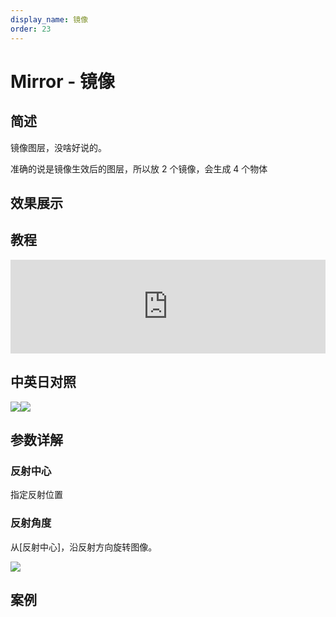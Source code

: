 ```yaml
---
display_name: 镜像
order: 23
---
```


# Mirror - 镜像

## 简述

镜像图层，没啥好说的。

准确的说是镜像生效后的图层，所以放 2 个镜像，会生成 4 个物体

## 效果展示

## 教程

<iframe src="https://player.bilibili.com/player.html?bvid=BV1e34y1X7Vj&page=50&high_quality=1" width="100%" allowfullscreen="allowfullscreen" frameborder="0"></iframe>

## 中英日对照

![](https://mir.yuelili.com/user/AE/effects/AE-Effects-Distort-Mirror.png)![](https://mir.yuelili.com/user/AE/effects/AE-Effects-Distort-Mirror_cn.png)

## 参数详解

### 反射中心

指定反射位置

### 反射角度

从[反射中心]，沿反射方向旋转图像。

![](https://cdn.yuelili.com/20211224172334.png)

## 案例
